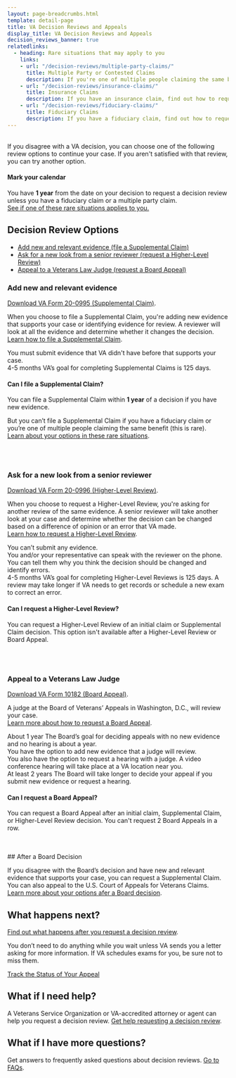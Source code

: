 ```yaml
---
layout: page-breadcrumbs.html
template: detail-page
title: VA Decision Reviews and Appeals
display_title: VA Decision Reviews and Appeals
decision_reviews_banner: true
relatedlinks:
  - heading: Rare situations that may apply to you
    links:
    - url: "/decision-reviews/multiple-party-claims/"
      title: Multiple Party or Contested Claims
      description: If you're one of multiple people claiming the same benefit, find out how to request a decision review.
    - url: "/decision-reviews/insurance-claims/"
      title: Insurance Claims
      description: If you have an insurance claim, find out how to request a decision review.
    - url: "/decision-reviews/fiduciary-claims/"
      title: Fiduciary Claims
      description: If you have a fiduciary claim, find out how to request a decision review.
---
```

<br>
<div itemprop="description" class="va-introtext">
  If you disagree with a VA decision, you can choose one of the
  following review options to continue your case. If you aren't
  satisfied with that review, you can try another option.
</div>

<div class="usa-alert usa-alert-info">
  <div class="usa-alert-body">
    <h4 class="usa-alert-heading">
      Mark your calendar 
    </h4>
    <p class="usa-alert-text">
      You have <b>1 year</b> from the date on your decision to request a decision review
      unless you have a fiduciary claim or a multiple party claim. <br>
      <a href="#rare-situations">See if one of these rare situations applies to you.</a>
    </p>
  </div>
</div>

## Decision Review Options

- [Add new and relevant evidence (file a Supplemental Claim)](#supplemental-claim)
- [Ask for a new look from a senior reviewer (request a Higher-Level Review)](#higher-level-review)
- [Appeal to a Veterans Law Judge (request a Board Appeal)](#board-appeal)

<div id="supplemental-claim">

### Add new and relevant evidence

<a href="/decision-reviews/forms/supplemental-claim-20-0995.pdf">Download VA Form 20-0995 (Supplemental Claim)</a>.


When you choose to file a Supplemental Claim, you're adding new evidence that supports
your case or identifying evidence for review. A reviewer will look at all the evidence and 
determine whether it changes the decision. <br>
[Learn how to file a Supplemental Claim](/decision-reviews/supplemental-claim/).

<div class ="vads-u-display--flex vads-u-margin-y--1">
  <div class="vads-u-flex--auto">
    <span class="heading-level-3 vads-u-margin-right--1p5"><i class="far fa-copy"></i></span>
  </div>
  <div class="vads-u-flex--1">  
     You must submit evidence that VA didn't have before that supports your case.
  </div>   
</div>

<!-- Todo: Implement updated number component -->
<div class="card information">
  <span class="number"><span class="heading-level-3"><i class="far fa-clock vads-u-margin-right--1p5"></i>4-5 months</span></span>
  <span class="description">VA’s goal for completing Supplemental Claims is 125 days. </span>
</div>

#### Can I file a Supplemental Claim?

You can file a Supplemental Claim within <b>1 year</b> of a decision if you have new evidence. 

But you can’t file a Supplemental Claim if you have a fiduciary claim or you’re one of multiple people claiming the same benefit (this is rare). <br>
<a href="#rare-situations">Learn about your options in these rare situations</a>.

<br>
<br>

<div id="higher-level-review">

### Ask for a new look from a senior reviewer

<a href="/decision-reviews/forms/higher-level-review-20-0996.pdf">Download VA Form 20-0996 (Higher-Level Review)</a>.

When you choose to request a Higher-Level Review, you're asking for another review of the same evidence. A senior
reviewer will take another look at your case and determine
whether the decision can be changed based on a difference of opinion or an error that VA made. <br>
[Learn how to request a Higher-Level Review](/decision-reviews/higher-level-review/).

<div class ="vads-u-display--flex vads-u-margin-y--1">
  <div class="vads-u-flex--auto">
    <span class="heading-level-3 vads-u-margin-right--1p5"><i class="fas fa-ban"></i></span>
  </div>
  <div class="vads-u-flex--1">  
      You can’t submit any evidence.
  </div>
</div>      

<div class ="vads-u-display--flex vads-u-margin-y--1">
  <div class="vads-u-flex--auto">
    <span class="heading-level-3 vads-u-margin-right--1p5"><i class="fas fa-phone"></i></span>
  </div>
  <div class="vads-u-flex--1">
  You and/or your representative can speak with the reviewer on the phone. You can tell them why you think the decision should be changed and identify errors.
  </div>
</div>   

<!-- Todo: Implement updated number component -->
<div class="card information">
  <span class="number"><span class="heading-level-3"><i class="far fa-clock vads-u-margin-right--1p5"></i>4-5 months</span></span>
  <span class="description">VA’s goal for completing Higher-Level Reviews is 125 days. A review may take longer if VA needs to get records or schedule a new exam to correct an error.</span>
</div>

#### Can I request a Higher-Level Review?

You can request a Higher-Level Review of an initial claim or Supplemental Claim
decision. This option isn't available after a Higher-Level Review or Board Appeal.

<br>
<br>


<div id="board-appeal">

### Appeal to a Veterans Law Judge

[Download VA Form 10182 (Board Appeal)](/decision-reviews/forms/board-appeal-10182.pdf).

A judge at the Board of Veterans’ Appeals in Washington, D.C., will review your case. <br>
[Learn more about how to request a Board Appeal](/decision-reviews/board-appeal).

<!-- Todo: Implement updated number component -->
<div class="card information">
  <span class="number"><span class="heading-level-3" ><i class="far fa-clock vads-u-margin-right--1p5"></i>About 1 year</span></span>
  <span class="description">
    The Board’s goal for deciding appeals with no new evidence and no hearing is about a year.
  </span>
</div>

<div class ="vads-u-display--flex vads-u-margin-y--1">
  <div class="vads-u-flex--auto">
    <span class="heading-level-3 vads-u-margin-right--1p5"><i class="far fa-copy"></i></span>
  </div>
  <div class="vads-u-flex--1">  
      You have the option to add new evidence that a judge will review.
  </div>
</div>  
<div class ="vads-u-display--flex vads-u-margin-y--1">    
  <div class="vads-u-flex--auto">
    <span class="heading-level-3 vads-u-margin-right--1p5"><i class="fas fa-user"></i></span>
  </div>
  <div class="vads-u-flex--1"> 
      You also have the option to request a hearing with a judge. A video conference
hearing will take place at a VA location near you.
  </div>
</div>  

<!-- Todo: Implement updated number component -->
<div class="card information">
  <span class="number"><span class="heading-level-3"><i class="far fa-clock vads-u-margin-right--1p5"></i>At least 2 years</span></span>
  <span class="description">
    The Board will take longer to decide your appeal if you submit new evidence or request a hearing.
  </span>
</div>

#### Can I request a Board Appeal?

You can request a Board Appeal after an initial claim, Supplemental Claim, or Higher-Level Review decision. You can't request 2 Board Appeals in a row.

<br>
<br>
## After a Board Decision

If you disagree with the Board’s decision and have new and relevant evidence that
supports your case, you can request a Supplemental Claim. You can also appeal to the
U.S. Court of Appeals for Veterans Claims. <br>
[Learn more about your options afer a Board decision](/decision-reviews/board-appeal/after-board-appeal-decision).

## What happens next?

[Find out what happens after you request a decision review](/decision-reviews/after-you-request-review).

You don’t need to do anything while you wait unless VA sends you a letter asking for
more information. If VA schedules exams for you, be sure not to miss them.

<a href="/claim-or-appeal-status/" class="usa-button-primary">Track the Status of Your Appeal</a>

## What if I need help?

A Veterans Service Organization or VA-accredited attorney or agent can
help you request a decision review. 
[Get help requesting a decision review](/decision-reviews/get-help-with-review-request). 

## What if I have more questions?

Get answers to frequently asked questions about decision reviews.
[Go to FAQs](/decision-reviews/faq).

<div id="rare-situations"></div>
